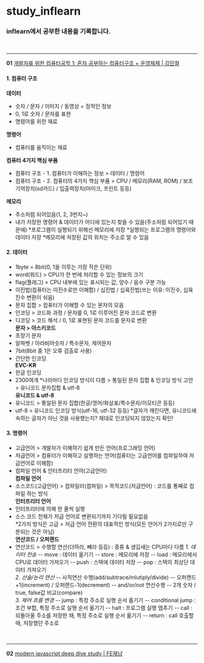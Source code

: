# study_inflearn

### inflearn에서 공부한 내용을 기록합니다.

<br><hr>
<strong>01</strong> <a href="https://www.inflearn.com/course/%ED%98%BC%EC%9E%90-%EA%B3%B5%EB%B6%80%ED%95%98%EB%8A%94-%EC%BB%B4%ED%93%A8%ED%84%B0%EA%B5%AC%EC%A1%B0-%EC%9A%B4%EC%98%81%EC%B2%B4%EC%A0%9C/dashboard" target="_blank">개발자를 위한 컴퓨터공학 1: 혼자 공부하는 컴퓨터구조 + 운영체제 | 강민철</a>

#### 1. 컴퓨터 구조

<b>데이터</b>

- 숫자 / 문자 / 이미지 / 동영상 = 정적인 정보
- 0, 1로 숫자 / 문자를 표현
- 명령어를 위한 재료

<b>명령어</b>

- 컴퓨터를 움직이는 재료

<b>컴퓨터 4가지 핵심 부품</b>

- 컴퓨터 구조 - 1. 컴퓨터가 이해하는 정보 > 데이터 / 명령어
- 컴퓨터 구조 - 2. 컴퓨터의 4가지 핵심 부품 > CPU / 메모리(RAM, ROM) / 보조기억장치(sd카드) / 입출력장치(마이크, 프린트 등등)

<b>메모리</b>

- 주소처럼 되어있음(1, 2, 3번지~)
- 내가 저장한 명령어 & 데이터가 어디에 있는지 찾을 수 있음(주소처럼 되어있기 때문에)
  *프로그램이 실행되기 위해선 메모리에 저장
  *실행되는 프로그램의 명령어와 데이터 저장 \*메모리에 저장된 값의 위치는 주소로 알 수 있음
  <br>

#### 2. 데이터

- 1byte = 8bit(0, 1을 이루는 가장 작은 단위)
- word(워드) > CPU가 한 번에 처리할 수 있는 정보의 크기
- flag(플래그) > CPU 내부에 있는 표시되는 값, 양수 / 음수 구분 가능
- 이진법(컴퓨터는 이진수로만 이해함) / 십진법 / 십육진법(쓰는 이유: 이진수, 십육진수 변환이 쉬움)
- 문자 집합 > 컴퓨터가 이해할 수 있는 문자의 모음
- 인코딩 > 코드화 과정 / 문자를 0, 1로 이루어진 문자 코드로 변환
- 디코딩 > 코드 해석 / 0, 1로 표현된 문자 코드를 문자로 변환
  <br>
  <b>문자 > 아스키코드</b>
- 초창기 문자
- 알파벳 / 아라비아숫자 / 특수문자, 제어문자
- 7bit(8bit 중 1은 오류 검출로 사용)
- 간단한 인코딩
  <br>
  <b>EVC-KR</b>
- 한글 인코딩
- 2300여개 \*나라마다 인코딩 방식이 다름 > 통일된 문자 집합 & 인코딩 방식 고안 > 유니코드 문자집합 & utf-8
  <br>
  <b>유니코드 & utf-8</b>
- 유니코드 > 통일된 문자 집합(한글/영어/화살표/특수문자/이모티콘 등등)
- utf-8 > 유니코드 인코딩 방식(utf-16, utf-32 등등) \*글자가 깨진다면, 유니코드에 속하는 글자가 아닌 것을 사용했는지? 제대로 인코딩되지 않았는지 확인!
  <br>

#### 3. 명령어

- 고급언어 > 개발자가 이해하기 쉽게 만든 언어(프로그래밍 언어)
- 저급언어 > 컴퓨터가 이해하고 실행하는 언어(컴퓨터는 고급언어를 컴파일하여 저급언어로 이해함)
- 컴파일 언어 & 인터프리터 언어(고급언어)
  <br>
  <b>컴파일 언어</b>
- 소스코드(고급언어) > 컴파일러(컴파일) > 목적코드(저급언어) : 코드를 통째로 컴파일 하는 방식
  <br>
  <b>인터프리터 언어</b>
- 인터프리터에 의해 한 줄씩 실행
- 소스 코드 전체가 저급 언어로 변환되기까지 기다릴 필요없음
  <br>
  \*2가지 방식은 고급 > 저급 언어 전환의 대표적인 방식(모든 언어가 2가지로만 구분되는 것은 아님)
  <br>
  <b>연산코드 / 오퍼랜드</b>
- 연산코드 > 수행할 연산(더하라, 빼라 등등) : 종류 & 생김새는 CPU마다 다름
  <i>1. 데이터 전송</i>
  -- move : 데이터 옮기기
  -- store : 메모리에 저장
  -- load : 메모리에서 CPU로 데이터 가져오기
  -- push : 스택에 데이터 저장
  -- pop : 스택의 최상단 데이터 가져오기
  <br>
  <i>2. 산술/논리 연산</i>
  -- 사칙연산 수행(add/subtrace/mlutiply/divide)
  -- 오퍼랜드+1(increment) / 오퍼랜드-1(decrement)
  -- and/or/not 연산수행
  -- 2개 숫자 / true, false값 비교(compare)
  <br>
  <i>3. 제어 흐름 변경</i>
  -- jump : 특정 주소로 실행 순서 옮기기
  -- conditional jump : 조건 부합, 특정 주소로 실행 순서 옮기기
  -- halt : 프로그램 실행 멈추기
  -- call : 되돌아올 주소를 저장한 채, 특정 주소로 실행 순서 옮기기
  -- return : call 호출할 때, 저장했던 주소로

<br><hr>
<strong>02</strong> <a href="https://www.inflearn.com/course/%EB%AA%A8%EB%8D%98-%EC%9E%90%EB%B0%94%EC%8A%A4%ED%81%AC%EB%A6%BD%ED%8A%B8-%EB%94%A5%EB%8B%A4%EC%9D%B4%EB%B8%8C/dashboard" target="_blank">modern javascript deep dive study | FE재남</a>
